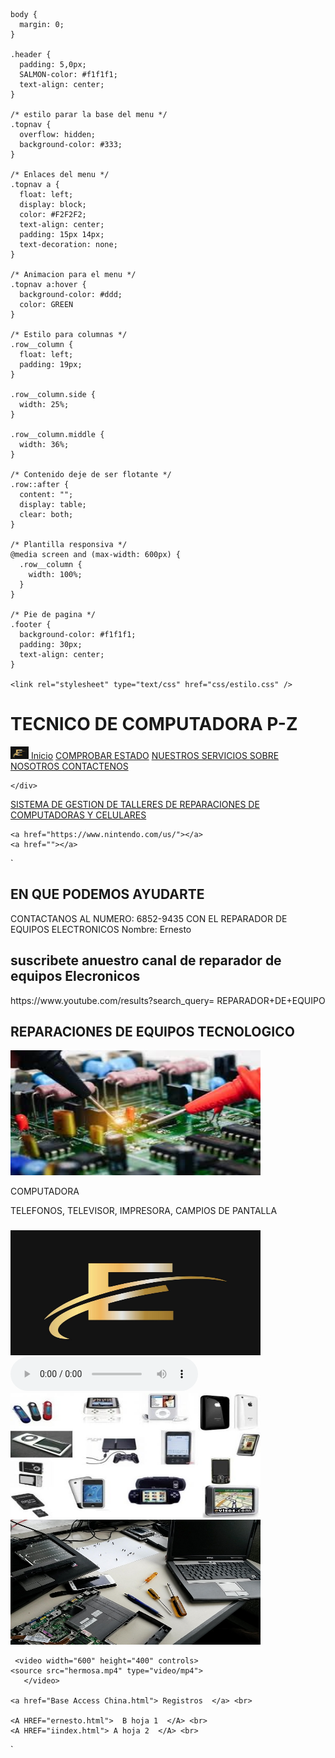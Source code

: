 
  <title>MI PAGINA WEED  DE P-Z </title>
	
    body {
      margin: 0;
    }

    .header {
      padding: 5,0px;
      SALMON-color: #f1f1f1;
      text-align: center;
    }

    /* estilo parar la base del menu */
    .topnav {
      overflow: hidden;
      background-color: #333;
    }

    /* Enlaces del menu */
    .topnav a {
      float: left;
      display: block;
      color: #F2F2F2;
      text-align: center;
      padding: 15px 14px;
      text-decoration: none;
    }

    /* Animacion para el menu */
    .topnav a:hover {
      background-color: #ddd;
      color: GREEN
    }

    /* Estilo para columnas */
    .row__column {
      float: left;
      padding: 19px;
    }

    .row__column.side {
      width: 25%;
    }

    .row__column.middle {
      width: 36%;
    }

    /* Contenido deje de ser flotante */
    .row::after {
      content: "";
      display: table;
      clear: both;
    }

    /* Plantilla responsiva */
    @media screen and (max-width: 600px) {
      .row__column {
        width: 100%;
      }
    }

    /* Pie de pagina */
    .footer {
      background-color: #f1f1f1;
      padding: 30px;
      text-align: center;  
    }
	
	<link rel="stylesheet" type="text/css" href="css/estilo.css" /> 
	
  </style>
</head>

<body>
  <!-- Definimos el area del encabezado -->
  <div class="header">
      <h1> TECNICO DE COMPUTADORA P-Z  </h1>

  <!-- Crear el menu -->
  <div class="topnav">
   
  <!-- Crear el menu -->
  <div class="topnav">
    <a href="https://www.mined.gob.sv/" ><img src="logo1.jpg" width="29" height="20"/>
Inicio</a>
	        <!--p align="rigth">MINED -->
    <a href="#">COMPROBAR ESTADO</a>
<a href="#">NUESTROS SERVICIOS </a>
    <a href="#">SOBRE NOSOTROS </a>
<a href="#">CONTACTENOS  </a>

    </div>
  </div>
  <!-- inicio del piede de pagina -->
  <div class="footer">
    <p> <h8></h8> </p>
<a href="#">SISTEMA DE GESTION DE TALLERES  DE  REPARACIONES DE COMPUTADORAS Y CELULARES   </a>

  </div>

	<a href="https://www.nintendo.com/us/"></a>
    <a href=""></a>
  </div>
  <!-- cuerpo de la pagina -->
  <div class="row">`
    <div class="row__column side">
      <h2> EN QUE PODEMOS AYUDARTE</h2>
      <p>CONTACTANOS AL NUMERO: 6852-9435  
       CON EL REPARADOR DE  EQUIPOS ELECTRONICOS
Nombre: Ernesto</p>
    </div>
    <div class="row__column middle">
      <h2>suscribete anuestro canal de reparador de equipos Elecronicos </h2>
      <p>https://www.youtube.com/results?search_query= REPARADOR+DE+EQUIPO</p>
    </div>
    <div class="row____column side">
   <h2>REPARACIONES DE EQUIPOS TECNOLOGICO</h2>
<img src="3.jfif" width="400" height="200"/>
      <p>  COMPUTADORA 

  TELEFONOS,
 TELEVISOR, 
 IMPRESORA,
CAMPIOS DE PANTALLA
 </p>
    </div>
  </div>
  <!-- inicio del piede de pagina -->
  <div class="footer">
    <p> <h3></h3> </p>
<img src="logo1.jpg" width="400" height="200"/>

  </div>  
  <audio controls> <source src="lapaz.mp3" type="audio/mp3"> Tu navegador no soporta audio HTML5. </audio>
 <img src="electronicos.jpg" width="400" height="200"/>
<img src="reparando.jpg" width="400" height="200"/>

     <video width="600" height="400" controls>
    <source src="hermosa.mp4" type="video/mp4">
       </video>
    
	<a href="Base Access China.html"> Registros  </a> <br> 
	
	<A HREF="ernesto.html">  B hoja 1  </A> <br>
    <A HREF="iindex.html"> A hoja 2  </A> <br>

</body>

</html>`
